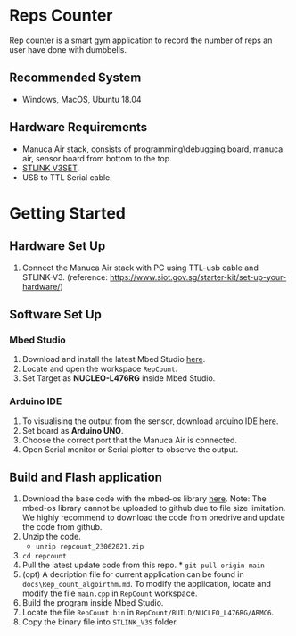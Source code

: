 # Reps Counter

Rep counter is a smart gym application to record the number of reps an user have done with dumbbells.

## Recommended System
* Windows, MacOS, Ubuntu 18.04

## Hardware Requirements
* Manuca Air stack, consists of programming\debugging board, manuca air, sensor board from bottom to the top.
* [STLINK V3SET](https://www.st.com/en/development-tools/stlink-v3set.html).
* USB to TTL Serial cable.

# Getting Started

## Hardware Set Up
1. Connect the Manuca Air stack with PC using TTL-usb cable and STLINK-V3. (reference: https://www.siot.gov.sg/starter-kit/set-up-your-hardware/)

## Software Set Up

### Mbed Studio

1. Download and install the latest Mbed Studio [here](https://os.mbed.com/studio/).
3. Locate and open the workspace `RepCount`.
2. Set Target as **NUCLEO-L476RG** inside Mbed Studio.

### Arduino IDE
1. To visualising the output from the sensor, download arduino IDE [here](https://www.arduino.cc/en/software).
2. Set board as **Arduino UNO**.
3. Choose the correct port that the Manuca Air is connected.
3. Open Serial monitor or Serial plotter to observe the output.

## Build and Flash application

1. Download the base code with the mbed-os library [here](https://drive.google.com/drive/folders/1or_4bsE6CyxNxOh8ZdXjUYpasFRZvgPO?usp=sharing).
Note: The mbed-os library cannot be uploaded to github due to file size limitation. We highly recommend to download the code from onedrive and update the code from github.
3. Unzip the code. 
      * `unzip repcount_23062021.zip`
5. `cd repcount`
6. Pull the latest update code from this repo.
       * `git pull origin main`
7. (opt) A decription file for current application can be found in `docs\Rep_count_algoirthm.md`. To modify the application, locate and modify the file `main.cpp` in `RepCount` workspace. 
8. Build the program inside Mbed Studio.
9. Locate the file `RepCount.bin` in `RepCount/BUILD/NUCLEO_L476RG/ARMC6`.
10. Copy the binary file into `STLINK_V3S` folder.

